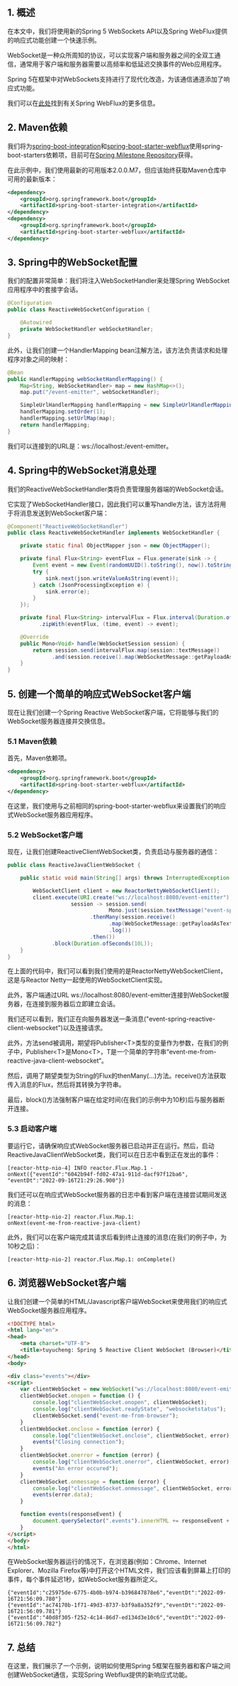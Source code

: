 ## 1. 概述

在本文中，我们将使用新的Spring 5 WebSockets API以及Spring WebFlux提供的响应式功能创建一个快速示例。

WebSocket是一种众所周知的协议，可以实现客户端和服务器之间的全双工通信，通常用于客户端和服务器需要以高频率和低延迟交换事件的Web应用程序。

Spring 5在框架中对WebSockets支持进行了现代化改造，为该通信通道添加了响应式功能。

我们可以在[此处](https://docs.spring.io/spring/docs/5.0.0.BUILD-SNAPSHOT/spring-framework-reference/html/web-reactive.html)找到有关Spring WebFlux的更多信息。

## 2. Maven依赖

我们将为[spring-boot-integration](https://repo.spring.io/milestone/org/springframework/boot/spring-boot-starter-integration/)和[spring-boot-starter-webflux](https://repo.spring.io/milestone/org/springframework/boot/spring-boot-starter-webflux/)使用spring-boot-starters依赖项，目前可在[Spring Milestone Repository](https://repo.spring.io/milestone)获得。

在此示例中，我们使用最新的可用版本2.0.0.M7，但应该始终获取Maven仓库中可用的最新版本：

```xml
<dependency>
    <groupId>org.springframework.boot</groupId>
    <artifactId>spring-boot-starter-integration</artifactId>
</dependency>
<dependency>
    <groupId>org.springframework.boot</groupId>
    <artifactId>spring-boot-starter-webflux</artifactId>
</dependency>
```

## 3. Spring中的WebSocket配置

我们的配置非常简单：我们将注入WebSocketHandler来处理Spring WebSocket应用程序中的套接字会话。

```java
@Configuration
public class ReactiveWebSocketConfiguration {

    @Autowired
    private WebSocketHandler webSocketHandler;
}
```

此外，让我们创建一个HandlerMapping bean注解方法，该方法负责请求和处理程序对象之间的映射：

```java
@Bean
public HandlerMapping webSocketHandlerMapping() {
    Map<String, WebSocketHandler> map = new HashMap<>();
    map.put("/event-emitter", webSocketHandler);

    SimpleUrlHandlerMapping handlerMapping = new SimpleUrlHandlerMapping();
    handlerMapping.setOrder(1);
    handlerMapping.setUrlMap(map);
    return handlerMapping;
}
```

我们可以连接到的URL是：ws://localhost:<port>/event-emitter。

## 4. Spring中的WebSocket消息处理

我们的ReactiveWebSocketHandler类将负责管理服务器端的WebSocket会话。

它实现了WebSocketHandler接口，因此我们可以重写handle方法，该方法将用于将消息发送到WebSocket客户端：

```java
@Component("ReactiveWebSocketHandler")
public class ReactiveWebSocketHandler implements WebSocketHandler {

    private static final ObjectMapper json = new ObjectMapper();

    private final Flux<String> eventFlux = Flux.generate(sink -> {
        Event event = new Event(randomUUID().toString(), now().toString());
        try {
            sink.next(json.writeValueAsString(event));
        } catch (JsonProcessingException e) {
            sink.error(e);
        }
    });

    private final Flux<String> intervalFlux = Flux.interval(Duration.ofMillis(1000L))
          .zipWith(eventFlux, (time, event) -> event);

    @Override
    public Mono<Void> handle(WebSocketSession session) {
        return session.send(intervalFlux.map(session::textMessage))
              .and(session.receive().map(WebSocketMessage::getPayloadAsText).log());
    }
}
```

## 5. 创建一个简单的响应式WebSocket客户端

现在让我们创建一个Spring Reactive WebSocket客户端，它将能够与我们的WebSocket服务器连接并交换信息。

### 5.1 Maven依赖

首先，Maven依赖项。

```xml
<dependency>
    <groupId>org.springframework.boot</groupId>
    <artifactId>spring-boot-starter-webflux</artifactId>
</dependency>
```

在这里，我们使用与之前相同的spring-boot-starter-webflux来设置我们的响应式WebSocket服务器应用程序。

### 5.2 WebSocket客户端

现在，让我们创建ReactiveClientWebSocket类，负责启动与服务器的通信：

```java
public class ReactiveJavaClientWebSocket {

    public static void main(String[] args) throws InterruptedException {

        WebSocketClient client = new ReactorNettyWebSocketClient();
        client.execute(URI.create("ws://localhost:8080/event-emitter"),
                    session -> session.send(
                                Mono.just(session.textMessage("event-spring-reactive-client-websocket")))
                          .thenMany(session.receive()
                                .map(WebSocketMessage::getPayloadAsText)
                                .log())
                          .then())
              .block(Duration.ofSeconds(10L));
    }
}
```

在上面的代码中，我们可以看到我们使用的是ReactorNettyWebSocketClient，这是与Reactor Netty一起使用的WebSocketClient实现。

此外，客户端通过URL ws://localhost:8080/event-emitter连接到WebSocket服务器，在连接到服务器后立即建立会话。

我们还可以看到，我们正在向服务器发送一条消息("event-spring-reactive-client-websocket")以及连接请求。

此外，方法send被调用，期望将Publisher<T\>类型的变量作为参数，在我们的例子中，Publisher<T\>是Mono<T\>，T是一个简单的字符串“event-me-from-reactive-java-client-websocket“。

然后，调用了期望类型为String的Flux的thenMany(...)方法。receive()方法获取传入消息的Flux，然后将其转换为字符串。

最后，block()方法强制客户端在给定时间(在我们的示例中为10秒)后与服务器断开连接。

### 5.3 启动客户端

要运行它，请确保响应式WebSocket服务器已启动并正在运行。然后，启动ReactiveJavaClientWebSocket类，我们可以在日志中看到正在发出的事件：

```shell
[reactor-http-nio-4] INFO reactor.Flux.Map.1 - 
onNext({"eventId":"6042b94f-fd02-47a1-911d-dacf97f12ba6",
"eventDt":"2022-09-16T21:29:26.900"})
```

我们还可以在响应式WebSocket服务器的日志中看到客户端在连接尝试期间发送的消息：

```shell
[reactor-http-nio-2] reactor.Flux.Map.1: 
onNext(event-me-from-reactive-java-client)
```

此外，我们可以在客户端完成其请求后看到终止连接的消息(在我们的例子中，为10秒之后)：

```shell
[reactor-http-nio-2] reactor.Flux.Map.1: onComplete()
```

## 6. 浏览器WebSocket客户端

让我们创建一个简单的HTML/Javascript客户端WebSocket来使用我们的响应式WebSocket服务器应用程序。

```html
<!DOCTYPE html>
<html lang="en">
<head>
    <meta charset="UTF-8">
    <title>tuyucheng: Spring 5 Reactive Client WebSocket (Browser)</title>
</head>
<body>

<div class="events"></div>
<script>
    var clientWebSocket = new WebSocket("ws://localhost:8080/event-emitter");
    clientWebSocket.onopen = function () {
        console.log("clientWebSocket.onopen", clientWebSocket);
        console.log("clientWebSocket.readyState", "websocketstatus");
        clientWebSocket.send("event-me-from-browser");
    }
    clientWebSocket.onclose = function (error) {
        console.log("clientWebSocket.onclose", clientWebSocket, error);
        events("Closing connection");
    }
    clientWebSocket.onerror = function (error) {
        console.log("clientWebSocket.onerror", clientWebSocket, error);
        events("An error occured");
    }
    clientWebSocket.onmessage = function (error) {
        console.log("clientWebSocket.onmessage", clientWebSocket, error);
        events(error.data);
    }

    function events(responseEvent) {
        document.querySelector(".events").innerHTML += responseEvent + "<br>";
    }
</script>
</body>
</html>
```

在WebSocket服务器运行的情况下，在浏览器(例如：Chrome、Internet Explorer、Mozilla Firefox等)中打开这个HTML文件，我们应该看到屏幕上打印的事件，每个事件延迟1秒，如WebSocket服务器所定义。

```shell
{"eventId":"c25975de-6775-4b0b-b974-b396847878e6","eventDt":"2022-09-16T21:56:09.780"}
{"eventId":"ac74170b-1f71-49d3-8737-b3f9a8a352f9","eventDt":"2022-09-16T21:56:09.781"}
{"eventId":"40d8f305-f252-4c14-86d7-ed134d3e10c6","eventDt":"2022-09-16T21:56:09.782"}
```

## 7. 总结

在这里，我们展示了一个示例，说明如何使用Spring 5框架在服务器和客户端之间创建WebSocket通信，实现Spring Webflux提供的新响应式功能。